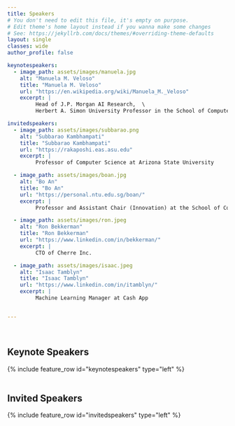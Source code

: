 ```yaml
---
title: Speakers
# You don't need to edit this file, it's empty on purpose.
# Edit theme's home layout instead if you wanna make some changes
# See: https://jekyllrb.com/docs/themes/#overriding-theme-defaults
layout: single
classes: wide
author_profile: false

keynotespeakers:
  - image_path: assets/images/manuela.jpg
    alt: "Manuela M. Veloso"
    title: "Manuela M. Veloso"
    url: "https://en.wikipedia.org/wiki/Manuela_M._Veloso"
    excerpt: |
         Head of J.P. Morgan AI Research,  \
         Herbert A. Simon University Professor in the School of Computer Science at Carnegie Mellon University

invitedspeakers:
  - image_path: assets/images/subbarao.png
    alt: "Subbarao Kambhampati"
    title: "Subbarao Kambhampati"
    url: "https://rakaposhi.eas.asu.edu"
    excerpt: |
         Professor of Computer Science at Arizona State University

  - image_path: assets/images/boan.jpg
    alt: "Bo An"
    title: "Bo An"
    url: "https://personal.ntu.edu.sg/boan/"
    excerpt: |
         Professor and Assistant Chair (Innovation) at the School of Computer Science and Engineering of the Nanyang Technological University (NTU)

  - image_path: assets/images/ron.jpeg
    alt: "Ron Bekkerman"
    title: "Ron Bekkerman"
    url: "https://www.linkedin.com/in/bekkerman/"
    excerpt: |
         CTO of Cherre Inc.

  - image_path: assets/images/isaac.jpeg
    alt: "Isaac Tamblyn"
    title: "Isaac Tamblyn"
    url: "https://www.linkedin.com/in/itamblyn/"
    excerpt: |
         Machine Learning Manager at Cash App


---
```

<br/>

## Keynote Speakers

<section class="invited-speakers">
{% include feature_row id="keynotespeakers" type="left" %}
</section>

<br/>

## Invited Speakers

<section class="invited-speakers">
{% include feature_row id="invitedspeakers" type="left" %}
</section>



